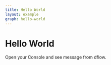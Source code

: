 ```yaml
---
title: Hello World
layout: example
graph: hello-world
---
```


# Hello World

Open your Console and see message from dflow.
